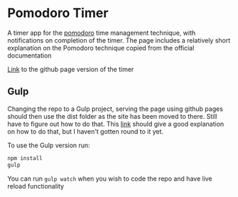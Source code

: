# Pomodoro Timer
A timer app for the [pomodoro](https://francescocirillo.com/pages/pomodoro-technique) time management technique, with notifications on completion of the timer.
The page includes a relatively short explanation on the Pomodoro technique copied from the official documentation 

[Link](https://sl4rtyb4rtf4st.github.io/pomodorotimer/) to the github page version of the timer

## Gulp
Changing the repo to a Gulp project, serving the page using github pages should then use the dist folder as the site has been moved to there. Still have to figure out how to do that. This [link](https://gist.github.com/cobyism/4730490) should give a good explanation on how to do that, but I haven't gotten round to it yet.

To use the Gulp version run:
```sh
npm install
gulp
```
You can run `gulp watch` when you wish to code the repo and have live reload functionality 
